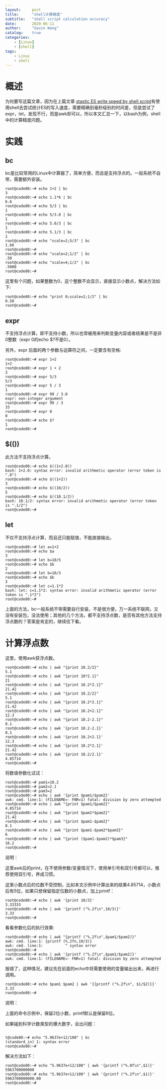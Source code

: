 ```yaml
---
layout:     post
title:      "shell计算精度"
subtitle:   "shell script calculation accuracy"
date:       2020-06-11
author:     "Gavin Wang"
catalog:    true
categories:
    - [Linux]
    - [shell]
tags:
    - Linux
    - shell
---
```


# 概述

为何要写这篇文章，因为在上篇文章 <a href="https://gavin-wang-note.github.io/2020/06/10/stastic_ES_write_speed_by_shell_script/" target="_blank">stastic ES write speed by shell script</a>有使用shell去尝试统计ES的写入速度，需要精确到毫秒级别的时间差，但是尝试了expr，let，发现不行，而是awk却可以，所以本文汇总一下，以bash为例，shell中的计算精度问题。


# 实践

## bc

bc是比较常用的Linux中计算器了，简单方便，而且是支持浮点的。一般系统不自带，需要额外安装。


```shell
root@code80:~# echo 1+2 | bc
3
root@code80:~# echo 1.1*6 | bc
6.6
root@code80:~# echo 5/3 | bc
1
root@code80:~# echo 5/3.0 | bc
1
root@code80:~# echo 5.0/3 | bc
1
root@code80:~# echo 5.1/3 | bc
1
root@code80:~# echo "scale=2;5/3" | bc
1.66
root@code80:~# 
root@code80:~# echo "scale=2;1/2" | bc
.50
root@code80:~# echo "scale=4;1/2" | bc
.5000
root@code80:~# 
```

这里有个问题，如果整数为0，这个整数不会显示，直接显示小数点，解决方法如下:

```shell
root@code80:~# echo "print 0;scale=2;1/2" | bc
0.50
root@code80:~#
```

## expr

不支持浮点计算，即不支持小数，所以也常被用来判断变量内容或者结果是不是非0整数（expr 0的echo $?不是0）。

另外，expr 后面的两个参数与运算符之间，一定要含有空格:

```shell
root@code80:~# expr 1+2
1+2
root@code80:~# expr 1 + 2
3
root@code80:~# expr 5/3
5/3
root@code80:~# expr 5 / 3
1
root@code80:~# expr 99 / 3.0
expr: non-integer argument
root@code80:~# expr 99 / 3
33
root@code80:~# expr 0
0
root@code80:~# echo $?
1
root@code80:~# 
```

## $(())

此方法不支持浮点计算。

```shell
root@code80:~# echo $((1+2.0))
bash: 1+2.0: syntax error: invalid arithmetic operator (error token is ".0")
root@code80:~# echo $((1+2))
3
root@code80:~# echo $((10/2))
5
root@code80:~# echo $((10.1/2))
bash: 10.1/2: syntax error: invalid arithmetic operator (error token is ".1/2")
root@code80:~#
```

## let

不仅不支持浮点计算，而且还只能赋值，不能直接输出。

```shell
root@code80:~# let a=1+2
root@code80:~# echo $a
3
root@code80:~# let b=10/5
root@code80:~# echo $b
2
root@code80:~# let b=10/3
root@code80:~# echo $b
3
root@code80:~# let c=1.1*2
bash: let: c=1.1*2: syntax error: invalid arithmetic operator (error token is ".1*2")
root@code80:~# 
```

上面的方法，bc一般系统不带需要自行安装，不是很方便，万一系统不联网，又没有安装包，没法使用；其他的几个方法，都不支持浮点数，是否有其他方法支持浮点数的？答案是肯定的，继续往下看。


# 计算浮点数

这里，使用awk获浮点数。

```shell
root@code80:~# echo | awk "{print 10.2/2}"
5.1
root@code80:~# echo | awk "{print 10*2.1}"
21
root@code80:~# echo | awk "{print 10.2*2.1}"
21.42
root@code80:~# echo | awk "{print 10.2/2}"
5.1
root@code80:~# echo | awk "{print 10.2*2.1}"
21.42
root@code80:~# echo | awk "{print 10.2+2.1}"
12.3
root@code80:~# echo | awk "{print 10.2-2.1}"
8.1
root@code80:~# echo | awk '{print 10.2-2.1}'
8.1
root@code80:~# echo | awk '{print 10.2+2.1}'
12.3
root@code80:~# echo | awk '{print 10.2*2.1}'
21.42
root@code80:~# echo | awk '{print 10.2/2.1}'
4.85714
root@code80:~#
```


将数值参数化试试：

```shell
root@code80:~# pam1=10.2
root@code80:~# pam2=2.1
root@code80:~# pam3=2
root@code80:~# echo | awk '{print $pam1/$pam2}'
awk: cmd. line:1: (FILENAME=- FNR=1) fatal: division by zero attempted
root@code80:~# echo | awk "{print $pam1/$pam2}"
4.85714
root@code80:~# echo | awk "{print $pam1*$pam2}"
21.42
root@code80:~# echo | awk "{print $pam1-$pam2}"
8.1
root@code80:~# echo | awk "{print $pam1-$pam2*$pam3}"
6
root@code80:~# echo | awk "{print ($pam1-$pam2)*$pam3}"
16.2
root@code80:~#
```


说明：

这里awk后的print，在不使用参数/变量情况下，使用单引号和双引号都可以，推荐使用双引号，养成习惯。

这里小数点后的位数不受控制，比如本文示例中计算出来的结果4.85714，小数点后有5位，如果只想保留指定位数的小数点，加上printf：

```shell
root@code80:~# echo | awk '{print 10/3}' 
3.33333
root@code80:~# echo | awk '{printf ("%.2f\n",10/3)}' 
3.33
root@code80:~# 
```

看看参数化后的执行效果:

```shell
root@code80:~# echo | awk "{printf ("%.2f\n",$pam1/$pam2)}"
awk: cmd. line:1: {printf (%.2fn,10/3)}
awk: cmd. line:1:          ^ syntax error
root@code80:~# 
root@code80:~# echo | awk '{printf ("%.2f\n",$pam1/$pam2)}'
awk: cmd. line:1: (FILENAME=- FNR=1) fatal: division by zero attempted
```

报错了，这种情况，建议先在前面的echo中将需要使用的变量输出出来，再进行调用。

```shell
root@code80:~# echo $pam1 $pam2 | awk '{{printf ("%.2f\n", $1/$2)}}'
3.33
root@code80:~# 
```

说明：

上面的命令示例中，保留2位小数，printf默认是保留6位。



如果碰到科学计数类型的爆大数字，会出问题：

```shell

t@code80:~# echo "5.9637e+12/100" | bc
(standard_in) 1: syntax error
root@code80:~# 
```

解决方法如下：

```shell
root@code80:~# echo "5.9637e+12/100" | awk '{printf ("%.0f\n",$1)}'
5963700000000
root@code80:~# echo "5.9637e+12/100" | awk '{printf ("%.2f\n",$1)}'
5963700000000.00
root@code80:~# 
```
